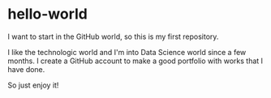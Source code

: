# hello-world
I want to start in the GitHub world, so this is my first repository.

I like the technologic world and I'm into Data Science world since a few months. I create a GitHub account to make a good portfolio with works that I have done.

So just enjoy it!
